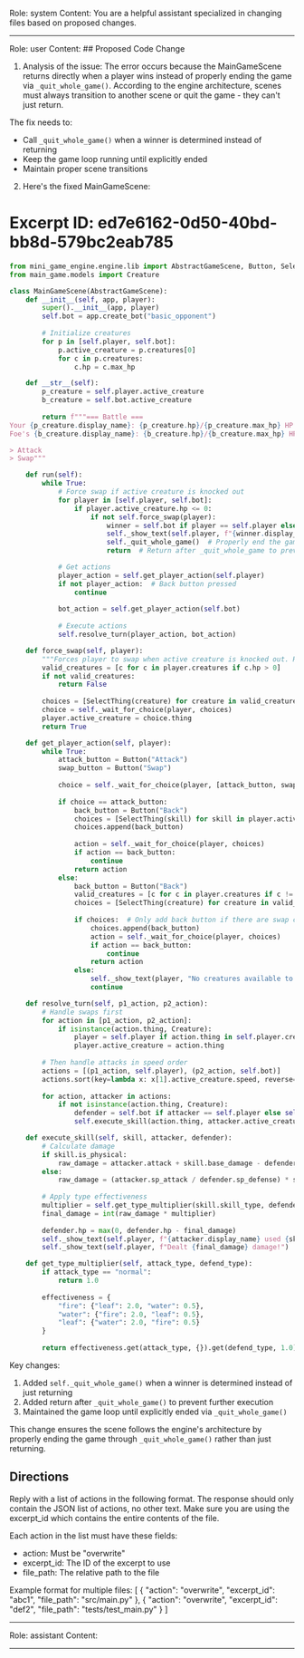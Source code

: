 Role: system
Content: You are a helpful assistant specialized in changing files based on proposed changes.
__________________
Role: user
Content: ## Proposed Code Change
1. Analysis of the issue:
The error occurs because the MainGameScene returns directly when a player wins instead of properly ending the game via `_quit_whole_game()`. According to the engine architecture, scenes must always transition to another scene or quit the game - they can't just return.

The fix needs to:
- Call `_quit_whole_game()` when a winner is determined instead of returning
- Keep the game loop running until explicitly ended
- Maintain proper scene transitions

2. Here's the fixed MainGameScene:

# Excerpt ID: ed7e6162-0d50-40bd-bb8d-579bc2eab785
```python main_game/scenes/main_game_scene.py
from mini_game_engine.engine.lib import AbstractGameScene, Button, SelectThing
from main_game.models import Creature

class MainGameScene(AbstractGameScene):
    def __init__(self, app, player):
        super().__init__(app, player)
        self.bot = app.create_bot("basic_opponent")
        
        # Initialize creatures
        for p in [self.player, self.bot]:
            p.active_creature = p.creatures[0]
            for c in p.creatures:
                c.hp = c.max_hp

    def __str__(self):
        p_creature = self.player.active_creature
        b_creature = self.bot.active_creature
        
        return f"""=== Battle ===
Your {p_creature.display_name}: {p_creature.hp}/{p_creature.max_hp} HP
Foe's {b_creature.display_name}: {b_creature.hp}/{b_creature.max_hp} HP

> Attack
> Swap"""

    def run(self):
        while True:
            # Force swap if active creature is knocked out
            for player in [self.player, self.bot]:
                if player.active_creature.hp <= 0:
                    if not self.force_swap(player):
                        winner = self.bot if player == self.player else self.player
                        self._show_text(self.player, f"{winner.display_name} wins!")
                        self._quit_whole_game()  # Properly end the game instead of returning
                        return  # Return after _quit_whole_game to prevent further execution

            # Get actions
            player_action = self.get_player_action(self.player)
            if not player_action:  # Back button pressed
                continue
                
            bot_action = self.get_player_action(self.bot)
            
            # Execute actions
            self.resolve_turn(player_action, bot_action)

    def force_swap(self, player):
        """Forces player to swap when active creature is knocked out. Returns False if no valid creatures."""
        valid_creatures = [c for c in player.creatures if c.hp > 0]
        if not valid_creatures:
            return False
            
        choices = [SelectThing(creature) for creature in valid_creatures]
        choice = self._wait_for_choice(player, choices)
        player.active_creature = choice.thing
        return True

    def get_player_action(self, player):
        while True:
            attack_button = Button("Attack")
            swap_button = Button("Swap")
            
            choice = self._wait_for_choice(player, [attack_button, swap_button])
            
            if choice == attack_button:
                back_button = Button("Back")
                choices = [SelectThing(skill) for skill in player.active_creature.skills]
                choices.append(back_button)
                
                action = self._wait_for_choice(player, choices)
                if action == back_button:
                    continue
                return action
            else:
                back_button = Button("Back")
                valid_creatures = [c for c in player.creatures if c != player.active_creature and c.hp > 0]
                choices = [SelectThing(creature) for creature in valid_creatures]
                
                if choices:  # Only add back button if there are swap choices
                    choices.append(back_button)
                    action = self._wait_for_choice(player, choices)
                    if action == back_button:
                        continue
                    return action
                else:
                    self._show_text(player, "No creatures available to swap!")
                    continue

    def resolve_turn(self, p1_action, p2_action):
        # Handle swaps first
        for action in [p1_action, p2_action]:
            if isinstance(action.thing, Creature):
                player = self.player if action.thing in self.player.creatures else self.bot
                player.active_creature = action.thing
                
        # Then handle attacks in speed order
        actions = [(p1_action, self.player), (p2_action, self.bot)]
        actions.sort(key=lambda x: x[1].active_creature.speed, reverse=True)
        
        for action, attacker in actions:
            if not isinstance(action.thing, Creature):
                defender = self.bot if attacker == self.player else self.player
                self.execute_skill(action.thing, attacker.active_creature, defender.active_creature)

    def execute_skill(self, skill, attacker, defender):
        # Calculate damage
        if skill.is_physical:
            raw_damage = attacker.attack + skill.base_damage - defender.defense
        else:
            raw_damage = (attacker.sp_attack / defender.sp_defense) * skill.base_damage
            
        # Apply type effectiveness
        multiplier = self.get_type_multiplier(skill.skill_type, defender.creature_type)
        final_damage = int(raw_damage * multiplier)
        
        defender.hp = max(0, defender.hp - final_damage)
        self._show_text(self.player, f"{attacker.display_name} used {skill.display_name}!")
        self._show_text(self.player, f"Dealt {final_damage} damage!")

    def get_type_multiplier(self, attack_type, defend_type):
        if attack_type == "normal":
            return 1.0
            
        effectiveness = {
            "fire": {"leaf": 2.0, "water": 0.5},
            "water": {"fire": 2.0, "leaf": 0.5},
            "leaf": {"water": 2.0, "fire": 0.5}
        }
        
        return effectiveness.get(attack_type, {}).get(defend_type, 1.0)
```

Key changes:
1. Added `self._quit_whole_game()` when a winner is determined instead of just returning
2. Added return after `_quit_whole_game()` to prevent further execution
3. Maintained the game loop until explicitly ended via `_quit_whole_game()`

This change ensures the scene follows the engine's architecture by properly ending the game through `_quit_whole_game()` rather than just returning.

## Directions
Reply with a list of actions in the following format. The response should only contain the JSON list of actions, no other text.
Make sure you are using the excerpt_id which contains the entire contents of the file.

Each action in the list must have these fields:
- action: Must be "overwrite"
- excerpt_id: The ID of the excerpt to use
- file_path: The relative path to the file

Example format for multiple files:
[
    {
        "action": "overwrite",
        "excerpt_id": "abc1",
        "file_path": "src/main.py"
    },
    {
        "action": "overwrite",
        "excerpt_id": "def2",
        "file_path": "tests/test_main.py"
    }
]
__________________
Role: assistant
Content: 
__________________

